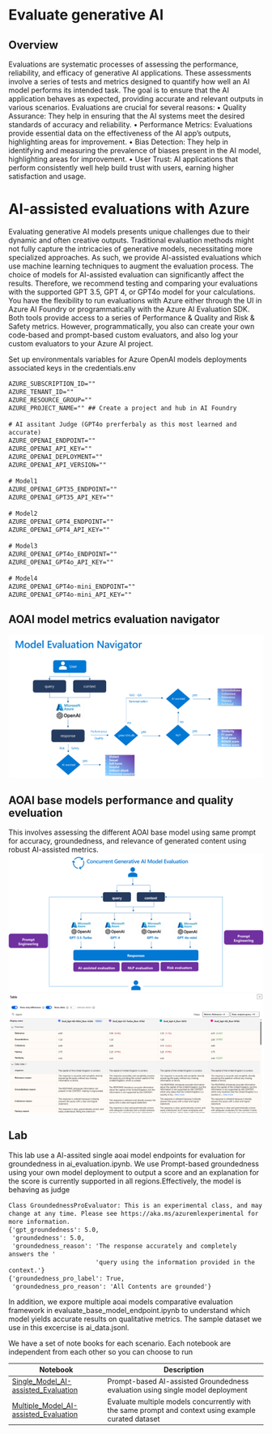# Evaluate generative AI
## Overview
Evaluations are systematic processes of assessing the performance, reliability, and efficacy of generative AI applications. These assessments involve a series of tests and metrics designed to quantify how well an AI model performs its intended task. The goal is to ensure that the AI application behaves as expected, providing accurate and relevant outputs in various scenarios.
Evaluations are crucial for several reasons:
•	Quality Assurance: They help in ensuring that the AI systems meet the desired standards of accuracy and reliability.
•	Performance Metrics: Evaluations provide essential data on the effectiveness of the AI app’s outputs, highlighting areas for improvement.
•	Bias Detection: They help in identifying and measuring the prevalence of biases present in the AI model, highlighting areas for improvement.
•	User Trust: AI applications that perform consistently well help build trust with users, earning higher satisfaction and usage.

# AI-assisted evaluations with Azure
Evaluating generative AI models presents unique challenges due to their dynamic and often creative outputs. Traditional evaluation methods might not fully capture the intricacies of generative models, necessitating more specialized approaches. As such, we provide AI-assisted evaluations which use machine learning techniques to augment the evaluation process. The choice of models for AI-assisted evaluation can significantly affect the results. Therefore, we recommend testing and comparing your evaluations with the supported GPT 3.5, GPT 4, or GPT4o model for your calculations.
You have the flexibility to run evaluations with Azure either through the UI in Azure AI Foundry or programmatically with the Azure AI Evaluation SDK. Both tools provide access to a series of Performance & Quality and Risk & Safety metrics. However, programmatically, you also can create your own code-based and prompt-based custom evaluators, and also log your custom evaluators to your Azure AI project.

Set up environmentals variables for Azure OpenAI models deployments associated keys in the credentials.env
```
AZURE_SUBSCRIPTION_ID=""
AZURE_TENANT_ID=""
AZURE_RESOURCE_GROUP=""
AZURE_PROJECT_NAME="" ## Create a project and hub in AI Foundry

# AI assitant Judge (GPT4o prerferbaly as this most learned and accurate)
AZURE_OPENAI_ENDPOINT=""
AZURE_OPENAI_API_KEY=""
AZURE_OPENAI_DEPLOYMENT=""
AZURE_OPENAI_API_VERSION=""

# Model1
AZURE_OPENAI_GPT35_ENDPOINT=""
AZURE_OPENAI_GPT35_API_KEY=""

# Model2
AZURE_OPENAI_GPT4_ENDPOINT=""
AZURE_OPENAI_GPT4_API_KEY=""

# Model3
AZURE_OPENAI_GPT4o_ENDPOINT=""
AZURE_OPENAI_GPT4o_API_KEY=""

# Model4
AZURE_OPENAI_GPT4o-mini_ENDPOINT=""
AZURE_OPENAI_GPT4o-mini_API_KEY=""
```
## AOAI model metrics evaluation navigator

![Metrics selection process](media/Model_Evaluation_Navigator.png)

## AOAI base models performance and quality eveluation 
This involves assessing the different AOAI base model using same prompt for accuracy, groundedness, and relevance of generated content using robust AI-assisted metrics.
![Comparative AOAI model evaluation framework](media/Concurrent_GenAI_Model_Evaluation.png)
![AOAI model performance and quality evaluators](media/base_model_compare_ai_assist.png)


## Lab
This lab use a AI-assited single aoai model endpoints for evaluation for groundedness in ai_evaluation.ipynb. We use Prompt-based groundedness using your own model deployment to output a score and an explanation for the score is currently supported in all regions.Effectively, the model is behaving as judge
```
Class GroundednessProEvaluator: This is an experimental class, and may change at any time. Please see https://aka.ms/azuremlexperimental for more information.
{'gpt_groundedness': 5.0,
 'groundedness': 5.0,
 'groundedness_reason': 'The response accurately and completely answers the '
                        'query using the information provided in the context.'}
{'groundedness_pro_label': True,
 'groundedness_pro_reason': 'All Contents are grounded'}
```

In addition, we expore multiple aoai models comparative evaluation framework in evaluate_base_model_endpoint.ipynb to understand which model yields accurate results on qualitative metrics. The sample dataset we use in this excercise is ai_data.jsonl.

We have a set of note books for each scenario. Each notebook are independent from each other so you can choose to run 

| Notebook                                        | Description                                               |
|-------------------------------------------------|-----------------------------------------------------------|
|[Single_Model_AI-assisted_Evaluation](ai_evaluation.ipynb)     | Prompt-based AI-assisted Groundedness evaluation using single model deployment|
|[Multiple_Model_AI-assisted_Evaluation](evaluate_base_model_endpoint.ipynb) | Evaluate multiple models concurrently with the same prompt and context using example curated dataset|
